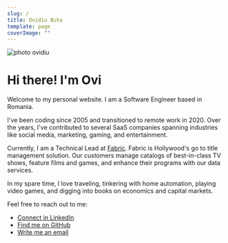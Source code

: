 ```yaml
---
slug: /
title: Ovidiu Bute
template: page
coverImage: ""
---
```


<div class="row">
    <div class="col-lg-6">
        <img alt="photo ovidiu" style="margin:auto;" src="/avatar.jpeg">
    </div>
    <div class="col-lg-6">
        <h1>Hi there! I'm Ovi</h1>
        <p>Welcome to my personal website. I am a Software Engineer based in Romania.</p>
        <p>I've been coding since 2005 and transitioned to remote work in 2020. Over the years, I've contributed to several SaaS companies spanning industries like social media, marketing, gaming, and entertainment.</p>
        <p>Currently, I am a Technical Lead at <a href="https://www.fabricdata.com/">Fabric</a>. Fabric is Hollywood's go to title management solution. Our customers manage catalogs of best-in-class TV shows, feature films and games, and enhance their programs with our data services.</p>
        <p>In my spare time, I love traveling, tinkering with home automation, playing video games, and digging into books on economics and capital markets.</p>
        <p>Feel free to reach out to me:</p>
        <ul>
            <li><a href="https://www.linkedin.com/in/ovidiubute/">Connect in LinkedIn</a></li>
            <li><a href="https://github.com/ovidiubute">Find me on GitHub</a></li>
            <li><a href="mailto:hello@ovidiu.dev">Write me an email</a></li>
        </ul>
    </div>
</div>

